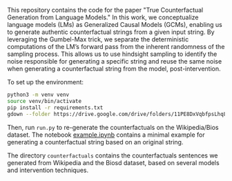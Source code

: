 This repository contains the code for the paper "True Counterfactual Generation from Language Models." In this work, we conceptualize language models (LMs) as Generalized Causal Models (GCMs), enabling us to generate authentic counterfactual strings from a given input string. By leveraging the Gumbel-Max trick, we separate the deterministic computations of the LM’s forward pass from the inherent randomness of the sampling process. This allows us to use hindsight sampling to identify the noise responsible for generating a specific string and reuse the same noise when generating a counterfactual string from the model, post-intervention.

To set up the environment:

```bash
python3 -m venv venv
source venv/bin/activate
pip install -r requirements.txt
gdown --folder https://drive.google.com/drive/folders/11PE8DxVqbfpsLhqLop71CqL6KsdeTnFf
```
Then, run ```run.py``` to re-generate the counterfactuals on the Wikipedia/Bios dataset. The notebook [example.ipynb](https://github.com/shauli-ravfogel/lm-counterfactuals/blob/main/example.ipynb) contains a minimal example for generating a counterfactual string based on an original string.

The directory ```counterfactuals``` contains the counterfactuals sentences we generated from Wikipedia and the Biosd dataset, based on several models and intervention techniques.

